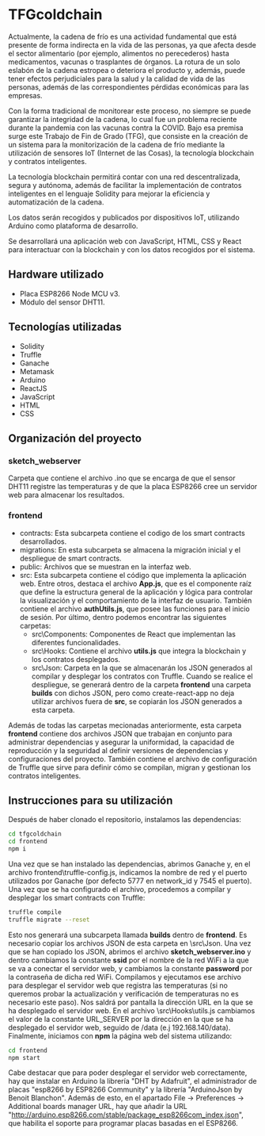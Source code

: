 # **TFGcoldchain**
 Actualmente, la cadena de frío es una actividad fundamental que está presente de forma indirecta en la vida de las personas, ya que afecta desde el sector alimentario (por ejemplo, alimentos no perecederos) hasta medicamentos, vacunas o trasplantes de órganos. La rotura de un solo eslabón de la cadena estropea o deteriora el producto y, además, puede tener efectos perjudiciales para la salud y la calidad de vida de las personas, además de las correspondientes pérdidas económicas para las empresas.
  
  Con la forma tradicional de monitorear este proceso, no siempre se puede garantizar la integridad de la cadena, lo cual fue un problema reciente durante la pandemia con las vacunas contra la COVID. Bajo esa premisa surge este Trabajo de Fin de Grado (TFG), que consiste en la creación de un sistema para la monitorización de la cadena de frío mediante la utilización de sensores IoT (Internet de las Cosas), la tecnología blockchain y contratos inteligentes.
  
  La tecnología blockchain permitirá contar con una red descentralizada, segura y autónoma, además de facilitar la implementación de contratos inteligentes en el lenguaje Solidity para mejorar la eficiencia y automatización de la cadena.

  Los datos serán recogidos y publicados por dispositivos IoT, utilizando Arduino como plataforma de desarrollo.

  Se desarrollará una aplicación web con JavaScript, HTML, CSS y React para interactuar con la blockchain y con los datos recogidos por el sistema.

## **Hardware utilizado**
- Placa ESP8266 Node MCU v3.
- Módulo del sensor DHT11.

## **Tecnologías utilizadas**
- Solidity
- Truffle
- Ganache
- Metamask
- Arduino
- ReactJS
- JavaScript
- HTML
- CSS


## **Organización del proyecto**
 ### sketch_webserver
 Carpeta que contiene el archivo .ino que se encarga de que el sensor DHT11 registre las temperaturas y de que la placa ESP8266 cree un servidor web para almacenar los resultados.

 ### frontend
  - contracts: Esta subcarpeta contiene el codigo de los smart contracts desarrollados.
  - migrations: En esta subcarpeta se almacena la migración inicial y el despliegue de smart contracts.
  - public: Archivos que se muestran en la interfaz web.
  - src: Esta subcarpeta contiene el código que implementa la aplicación web. Entre otros, destaca el archivo **App.js**, que es el componente raíz que define la estructura general de la aplicación y lógica para controlar la visualización y el comportamiento de la interfaz de usuario. También contiene el archivo **authUtils.js**, que posee las funciones para el inicio de sesión. Por último, dentro podemos encontrar las siguientes carpetas:
     - src\Components: Componentes de React que implementan las diferentes funcionalidades.
     - src\Hooks: Contiene el archivo **utils.js** que integra la blockchain y los contratos desplegados.
     - src\Json: Carpeta en la que se almacenarán los JSON generados al compilar y desplegar los contratos con Truffle. Cuando se realice el despliegue, se generará dentro de la carpeta **frontend** una carpeta **builds** con dichos JSON, pero como create-react-app no deja utilizar archivos fuera de **src**, se copiarán los JSON generados a esta carpeta.
   
  Además de todas las carpetas mecionadas anteriormente, esta carpeta **frontend** contiene dos archivos JSON que trabajan en conjunto para administrar dependencias y asegurar la uniformidad, la capacidad de reproducción y la seguridad al definir versiones de dependencias y configuraciones del proyecto. También contiene el archivo de configuración de Truffle que sirve para definir cómo se compilan, migran y gestionan los contratos inteligentes.

 ## Instrucciones para su utilización
 Después de haber clonado el repositorio, instalamos las dependencias:
 ```sh
cd tfgcoldchain
cd frontend
npm i
```
Una vez que se han instalado las dependencias, abrimos Ganache y, en el archivo frontend\truffle-config.js, indicamos la nombre de red y el puerto utilizados por Ganache (por defecto 5777 en network_id y 7545 el puerto).
Una vez que se ha configurado el archivo, procedemos a compilar y desplegar los smart contracts con Truffle:
```sh
truffle compile
truffle migrate --reset
```
Esto nos generará una subcarpeta llamada **builds** dentro de **frontend**. Es necesario copiar los archivos JSON de esta carpeta en \src\Json.
Una vez que se han copiado los JSON, abrimos el archivo **sketch_webserver.ino** y dentro cambiamos la constante **ssid** por el nombre de la red WiFi a la que se va a conectar el servidor web, y cambiamos la constante **password** por la contraseña de dicha red WiFi.
Compilamos y ejecutamos ese archivo para desplegar el servidor web que registra las temperaturas (si no queremos probar la actualización y verificación de temperaturas no es necesario este paso). Nos saldrá por pantalla la dirección URL en la que se ha desplegado el servidor web.
En el archivo \src\Hooks\utils.js cambiamos el valor de la constante URL_SERVER por la dirección en la que se ha desplegado el servidor web, seguido de /data (e.j 192.168.140/data).
Finalmente, iniciamos con **npm** la página web del sistema utilizando:
```sh
cd frontend
npm start
```

Cabe destacar que para poder desplegar el servidor web correctamente, hay que instalar en Arduino la librería "DHT by Adafruit", el administrador de placas "esp8266 by ESP8266 Community" y la librería "ArduinoJson by Benoit Blanchon". Además de esto, en el apartado File -> Preferences -> Additional boards manager URL, hay que añadir la URL "http://arduino.esp8266.com/stable/package_esp8266com_index.json", que habilita el soporte para programar placas basadas en el ESP8266.
    
